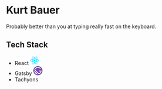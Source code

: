 # Kurt Bauer

Probably better than you at typing really fast on the keyboard.

## Tech Stack
- React <img src="src/assets/logos/React.js_logo-512.png" height="25px" width="25px" />
- Gatsby <img src="src/assets/logos/gatsby-logo.png" height="25px" width="25px" />
- Tachyons